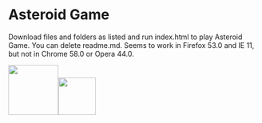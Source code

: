 # Asteroid Game

Download files and folders as listed and run index.html to play Asteroid Game. You can delete readme.md. Seems to work in Firefox 53.0 and IE 11, but not in Chrome 58.0 or Opera 44.0.

<a href="http://blueshiftcoding.com" target="_blank"><img src="http://blueshiftcoding.com/wp-content/themes/blueshift/images/logo-animation175p.gif" height="100"><img src="http://blueshiftcoding.com/wp-content/uploads/2017/04/BLUESHIFT-LOGO_GRAD_TRANS.png" height="75"></a>
